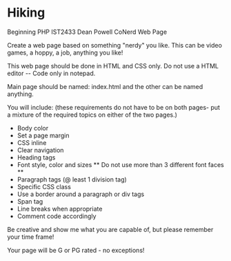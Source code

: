 # Hiking
Beginning PHP  IST2433  Dean Powell
CoNerd Web Page

Create a web page based on something "nerdy" you like.  This can be video games, a hoppy, a job, anything you like!

This web page should be done in HTML and CSS only.  Do not use a HTML editor -- Code only in notepad.

Main page should be named: index.html and the other can be named anything.

You will include: (these requirements do not have to be on both pages-
put a mixture of the required topics on either of the two pages.)

- Body color
- Set a page margin
- CSS inline
- Clear navigation
- Heading tags
- Font style, color and sizes ** Do not use more than 3 different font faces **
- Paragraph tags (@ least 1 division tag)
- Specific CSS class
- Use a border around a paragraph or div tags
- Span tag
- Line breaks when appropriate
- Comment code accordingly

Be creative and show me what you are capable of, but please remember your time frame!

Your page will be G or PG rated - no exceptions!
